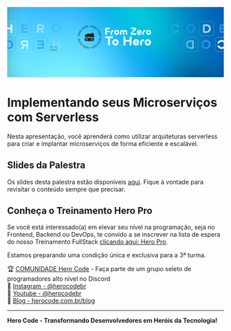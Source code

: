 <img width="auto" src="https://github.com/HeroCodeBR/.github/blob/main/GITHUB.png">

# Implementando seus Microserviços com Serverless

Nesta apresentação, você aprenderá como utilizar arquiteturas serverless para criar e implantar microserviços de forma eficiente e escalável.

## Slides da Palestra

Os slides desta palestra estão disponíveis [aqui](https://drive.google.com/file/d/1-Umzn0BiL86_CbHbrnEgCJCJzYNn2AbV/view?usp=sharing). Fique à vontade para revisitar o conteúdo sempre que precisar.

## Conheça o Treinamento Hero Pro

Se você está interessado(a) em elevar seu nível na programação, seja no Frontend, Backend ou DevOps, te convido a se inscrever na lista de espera do nosso Treinamento FullStack [clicando aqui: Hero Pro](https://herocode.com.br/close?utm_source=nodebr23&utm_medium=serveless-speach). 

Estamos preparando uma condição única e exclusiva para a 3ª turma.

🏆 [COMUNIDADE Hero Code](https://discord.com/invite/TmU4DdsK7N) - Faça parte de um grupo seleto de programadores alto nível no Discord</br>
📸 [Instagram - @herocodebr](https://www.youtube.com/@herocodebr)</br>
🎥 [Youtube - @herocodebr](https://www.instagram.com/herocodebr/)</br>
📝 [Blog - herocode.com.br/blog](https://herocode.com.br/blog?utm_source=nodebr23&utm_medium=serveless-speach)</br>

---

**Hero Code - Transformando Desenvolvedores em Heróis da Tecnologia!**
